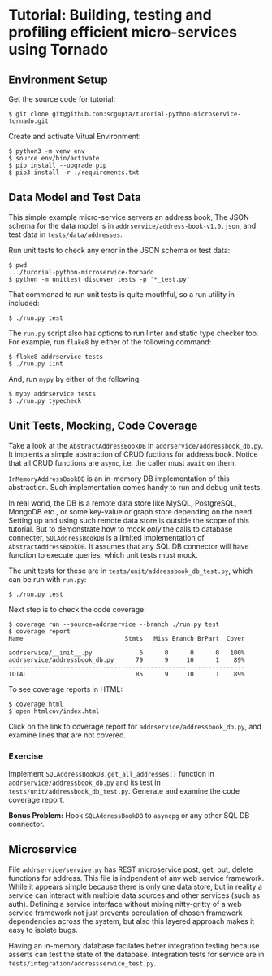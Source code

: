 # Tutorial: Building, testing and profiling efficient micro-services using Tornado

## Environment Setup

Get the source code for tutorial:
```
$ git clone git@github.com:scgupta/turorial-python-microservice-tornado.git
```

Create and activate Vitual Environment:
```
$ python3 -m venv env
$ source env/bin/activate
$ pip install --upgrade pip
$ pip3 install -r ./requirements.txt
```

## Data Model and Test Data

This simple example micro-service servers an address book, The JSON schema for the data model is in `addrservice/address-book-v1.0.json`, and test data in `tests/data/addresses`.

Run unit tests to check any error in the JSON schema or test data:
```
$ pwd
.../turorial-python-microservice-tornado
$ python -m unittest discover tests -p '*_test.py'
```

That commonad to run unit tests is quite mouthful, so a run utility in included:
```
$ ./run.py test
```

The `run.py` script also has options to run linter and static type checker too. For example, run `flake8` by either of the following command:
```
$ flake8 addrservice tests
$ ./run.py lint
```
And, run `mypy` by either of the following:
```
$ mypy addrservice tests
$ ./run.py typecheck
```

## Unit Tests, Mocking, Code Coverage

Take a look at the `AbstractAddressBookDB` in `addrservice/addressbook_db.py`. It implents a simple abstraction of CRUD fuctions for address book. Notice that all CRUD functions are `async`, i.e. the caller must `await` on them.

`InMemoryAddressBookDB` is an in-memory DB implementation of this abstraction. Such implementation comes handy to run and debug unit tests.

In real world, the DB is a remote data store like MySQL, PostgreSQL, MongoDB etc., or some key-value or graph store depending on the need. Setting up and using such remote data store is outside the scope of this tutorial. But to demonstrate how to mock _only_ the calls to database connecter, `SQLAddressBookDB` is a limited implementation of `AbstractAddressBookDB`. It assumes that any SQL DB connector will have function to execute queries, which unit tests must mock.

The unit tests for these are in `tests/unit/addressbook_db_test.py`, which can be run with `run.py`:
```
$ ./run.py test
```

Next step is to check the code coverage:
```
$ coverage run --source=addrservice --branch ./run.py test
$ coverage report
Name                            Stmts   Miss Branch BrPart  Cover
-----------------------------------------------------------------
addrservice/__init__.py             6      0      0      0   100%
addrservice/addressbook_db.py      79      9     10      1    89%
-----------------------------------------------------------------
TOTAL                              85      9     10      1    89%
```

To see coverage reports in HTML:
```
$ coverage html
$ open htmlcov/index.html
```

Click on the link to coverage report for `addrservice/addressbook_db.py`, and examine lines that are not covered.

### Exercise

Implement `SQLAddressBookDB.get_all_addresses()` function in `addrservice/addressbook_db.py` and its test in `tests/unit/addressbook_db_test.py`. Generate and examine the code coverage report.

**Bonus Problem:** Hook `SQLAddressBookDB` to `asyncpg` or any other SQL DB connector.


## Microservice

File `addrservice/servive.py` has REST microservice post, get, put, delete functions for address. This file is indpendent of any web service framework. While it appears simple because there is only one data store, but in reality a service can interact with multiple data sources and other services (such as auth). Defining a service interface without mixing nitty-gritty of a web service framework not just prevents perculation of chosen framework dependencies across the system, but also this layered approach makes it easy to isolate bugs.

Having an in-memory database facilates better integration testing because asserts can test the state of the database. Integration tests for service are in `tests/integration/addressservice_test.py`.
